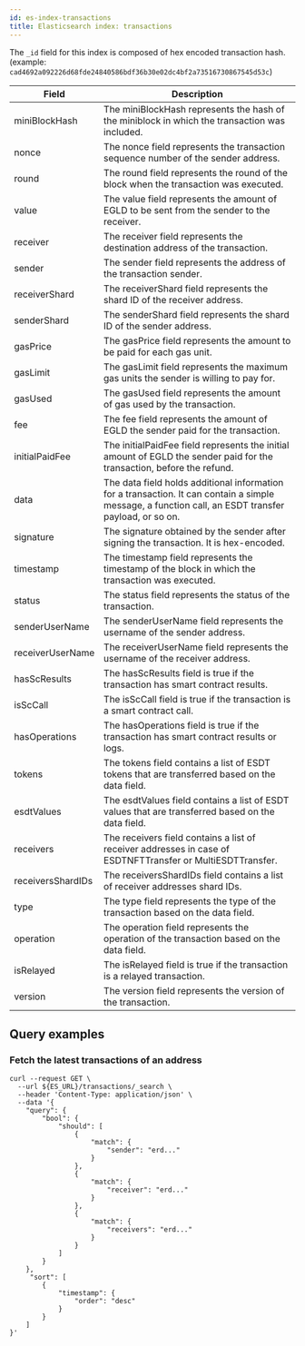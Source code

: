 ```yaml
---
id: es-index-transactions
title: Elasticsearch index: transactions
---
```


The `_id` field for this index is composed of hex encoded transaction hash.
(example: `cad4692a092226d68fde24840586bdf36b30e02dc4bf2a73516730867545d53c`)

| Field             | Description                                                                                                                                          |
|-------------------|------------------------------------------------------------------------------------------------------------------------------------------------------|
| miniBlockHash     | The miniBlockHash represents the hash of the miniblock in which the transaction was included.                                                        |
| nonce             | The nonce field represents the transaction sequence number of the sender address.                                                                    |
| round             | The round field represents the round of the block when the transaction was executed.                                                                 |
| value             | The value field represents the amount of EGLD to be sent from the sender to the receiver.                                                            |
| receiver          | The receiver field represents the destination address of the transaction.                                                                            |
| sender            | The sender field represents the address of the transaction sender.                                                                                   |
| receiverShard     | The receiverShard field represents the shard ID of the receiver address.                                                                             |
| senderShard       | The senderShard field represents the shard ID of the sender address.                                                                                 |
| gasPrice          | The gasPrice field represents the amount to be paid for each gas unit.                                                                               |
| gasLimit          | The gasLimit field represents the maximum gas units the sender is willing to pay for.                                                                |                                                                  |
| gasUsed           | The gasUsed field represents the amount of gas used by the transaction.                                                                              |
| fee               | The fee field represents the amount of EGLD the sender paid for the transaction.                                                                     |
| initialPaidFee    | The initialPaidFee field represents the initial amount of EGLD the sender paid for the transaction, before the refund.                               |
| data              | The data field holds additional information for a transaction. It can contain a simple message, a function call, an ESDT transfer payload, or so on. |
| signature         | The signature obtained by the sender after signing the transaction. It is hex-encoded.                                                               |
| timestamp         | The timestamp field represents the timestamp of the block in which the transaction was executed.                                                     |
| status            | The status field represents the status of the transaction.                                                                                           |
| senderUserName    | The senderUserName field represents the username of the sender address.                                                                              |
| receiverUserName  | The receiverUserName field represents the username of the receiver address.                                                                          |
| hasScResults      | The hasScResults field is true if the transaction has smart contract results.                                                                        |
| isScCall          | The isScCall field is true if the transaction is a smart contract call.                                                                              |
| hasOperations     | The hasOperations field is true if the transaction has smart contract results or logs.                                                               |
| tokens            | The tokens field contains a list of ESDT tokens that are transferred based on the data field.                                                        |
| esdtValues        | The esdtValues field contains a list of ESDT values that are transferred based on the data field.                                                    |
| receivers         | The receivers field contains a list of receiver addresses in case of ESDTNFTTransfer or MultiESDTTransfer.                                           |
| receiversShardIDs | The receiversShardIDs field contains a list of receiver addresses shard IDs.                                                                         |
| type              | The type field represents the type of the transaction based on the data field.                                                                       |
| operation         | The operation field represents the operation of the transaction based on the data field.                                                             |
| isRelayed         | The isRelayed field is true if the transaction is a relayed transaction.                                                                             |
| version           | The version field represents the version of the transaction.                                                                                         |


## Query examples

### Fetch the latest transactions of an address

```
curl --request GET \
  --url ${ES_URL}/transactions/_search \
  --header 'Content-Type: application/json' \
  --data '{
	"query": {
		"bool": {
			"should": [
				{
					"match": {
						"sender": "erd..."
					}
				},
				{
					"match": {
						"receiver": "erd..."
					}
				},
				{
					"match": {
						"receivers": "erd..."
					}
				}
			]
		}
	},
	 "sort": [
        {
            "timestamp": {
                "order": "desc"
            }
        }
    ]
}'
```
